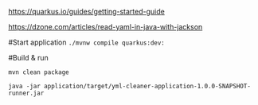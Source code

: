 https://quarkus.io/guides/getting-started-guide

https://dzone.com/articles/read-yaml-in-java-with-jackson

#Start application
`./mvnw compile quarkus:dev:`

#Build & run
```
mvn clean package
```
 ```
 java -jar application/target/yml-cleaner-application-1.0.0-SNAPSHOT-runner.jar 
```
